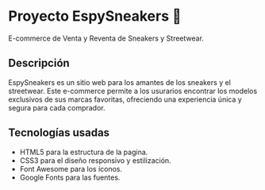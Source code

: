 # Proyecto EspySneakers 👟

E-commerce de Venta y Reventa de Sneakers y Streetwear.

## Descripción

EspySneakers es un sitio web para los amantes de los sneakers y el streetwear. Este e-commerce permite a los usurarios encontrar los modelos exclusivos de sus marcas favoritas, ofreciendo una experiencia única y segura para cada comprador.

## Tecnologías usadas

- HTML5 para la estructura de la pagina.
- CSS3 para el diseño responsivo y estilización.
- Font Awesome para los íconos.
- Google Fonts para las fuentes.


